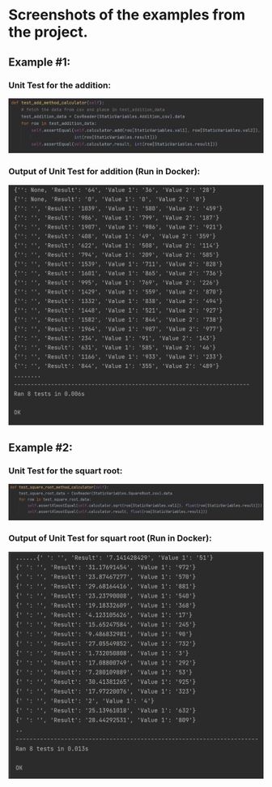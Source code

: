 # Screenshots of the examples from the project.
## Example #1:
### Unit Test for the addition:
![Addition_code](https://github.com/Milan-36/PythonCalculator-UsingTravis/blob/master/src/Screenshot/Add_method.png)

### Output of Unit Test for addition (Run in Docker):
![Addition_run](https://github.com/Milan-36/PythonCalculator-UsingTravis/blob/master/src/Screenshot/Add_output.png)


## Example #2:
### Unit Test for the squart root:
![Addition_code](https://github.com/Milan-36/PythonCalculator-UsingTravis/blob/master/src/Screenshot/sqrt_method.png)

### Output of Unit Test for squart root (Run in Docker):
![Addition_run](https://github.com/Milan-36/PythonCalculator-UsingTravis/blob/master/src/Screenshot/sqrt_output.png)
